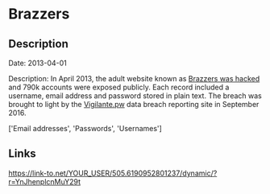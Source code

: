 # Brazzers

## Description

Date: 2013-04-01

Description:
In April 2013, the adult website known as <a href="https://motherboard.vice.com/read/nearly-800000-brazzers-porn-site-accounts-exposed-in-forum-hack" target="_blank" rel="noopener">Brazzers was hacked</a> and 790k accounts were exposed publicly. Each record included a username, email address and password stored in plain text. The breach was brought to light by the <a href="https://vigilante.pw" target="_blank" rel="noopener">Vigilante.pw</a> data breach reporting site in September 2016.


['Email addresses', 'Passwords', 'Usernames']

## Links

https://link-to.net/YOUR_USER/505.6190952801237/dynamic/?r=YnJhenplcnMuY29t